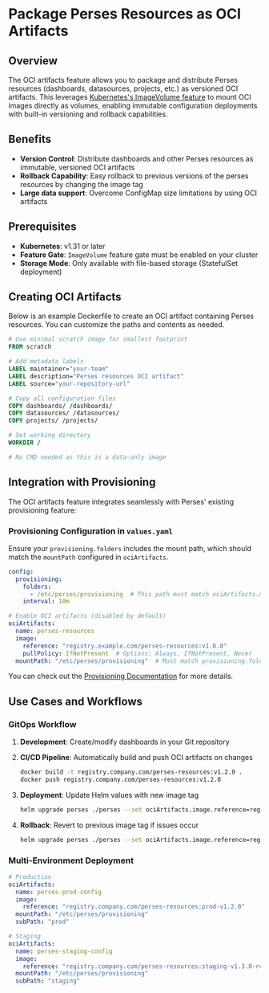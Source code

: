 # Package Perses Resources as OCI Artifacts

## Overview

The OCI artifacts feature allows you to package and distribute Perses resources (dashboards, datasources, projects, etc.) as versioned OCI artifacts. This leverages [Kubernetes's ImageVolume feature](https://kubernetes.io/docs/tasks/configure-pod-container/image-volumes/) to mount OCI images directly as volumes, enabling immutable configuration deployments with built-in versioning and rollback capabilities.

## Benefits

- **Version Control**: Distribute dashboards and other Perses resources as immutable, versioned OCI artifacts
- **Rollback Capability**: Easy rollback to previous versions of the perses resources by changing the image tag
- **Large data support**: Overcome ConfigMap size limitations by using OCI artifacts

## Prerequisites

- **Kubernetes**: v1.31 or later
- **Feature Gate**: `ImageVolume` feature gate must be enabled on your cluster
- **Storage Mode**: Only available with file-based storage (StatefulSet deployment)

## Creating OCI Artifacts

Below is an example Dockerfile to create an OCI artifact containing Perses resources. You can customize the paths and contents as needed.

```dockerfile
# Use minimal scratch image for smallest footprint
FROM scratch

# Add metadata labels
LABEL maintainer="your-team"
LABEL description="Perses resources OCI artifact"
LABEL source="your-repository-url"

# Copy all configuration files
COPY dashboards/ /dashboards/
COPY datasources/ /datasources/
COPY projects/ /projects/

# Set working directory
WORKDIR /

# No CMD needed as this is a data-only image
```

## Integration with Provisioning

The OCI artifacts feature integrates seamlessly with Perses' existing provisioning feature:

### Provisioning Configuration in `values.yaml`

Ensure your `provisioning.folders` includes the mount path, which should match the `mountPath` configured in `ociArtifacts`.

```yaml
config:
  provisioning:
    folders:
      - /etc/perses/provisioning  # This path must match ociArtifacts.mountPath
    interval: 10m

# Enable OCI artifacts (disabled by default)
ociArtifacts:
  name: perses-resources
  image:
    reference: "registry.example.com/perses-resources:v1.0.0"
    pullPolicy: IfNotPresent  # Options: Always, IfNotPresent, Never
  mountPath: "/etc/perses/provisioning"  # Must match provisioning.folders path
```

You can check out the [Provisioning Documentation](https://perses.dev/perses/docs/configuration/provisioning/) for more details.

## Use Cases and Workflows

### GitOps Workflow

1. **Development**: Create/modify dashboards in your Git repository
2. **CI/CD Pipeline**: Automatically build and push OCI artifacts on changes

   ```bash
   docker build -t registry.company.com/perses-resources:v1.2.0 .
   docker push registry.company.com/perses-resources:v1.2.0
   ```
3. **Deployment**: Update Helm values with new image tag

   ```bash
   helm upgrade perses ./perses --set ociArtifacts.image.reference=registry.company.com/perses-resources:v1.2.0
   ```
4. **Rollback**: Revert to previous image tag if issues occur

   ```bash
   helm upgrade perses ./perses --set ociArtifacts.image.reference=registry.company.com/perses-resources:v1.1.0
   ```

### Multi-Environment Deployment

```yaml
# Production
ociArtifacts:
  name: perses-prod-config
  image:
    reference: "registry.company.com/perses-resources:prod-v1.2.0"
  mountPath: "/etc/perses/provisioning"
  subPath: "prod"

# Staging
ociArtifacts:
  name: perses-staging-config
  image:
    reference: "registry.company.com/perses-resources:staging-v1.3.0-rc1"
  mountPath: "/etc/perses/provisioning"
  subPath: "staging"
```
